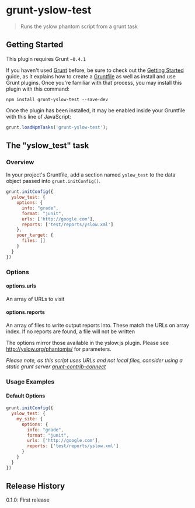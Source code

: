 # grunt-yslow-test

> Runs the yslow phantom script from a grunt task

## Getting Started
This plugin requires Grunt `~0.4.1`

If you haven't used [Grunt](http://gruntjs.com/) before, be sure to check out the [Getting Started](http://gruntjs.com/getting-started) guide, as it explains how to create a [Gruntfile](http://gruntjs.com/sample-gruntfile) as well as install and use Grunt plugins. Once you're familiar with that process, you may install this plugin with this command:

```shell
npm install grunt-yslow-test --save-dev
```

Once the plugin has been installed, it may be enabled inside your Gruntfile with this line of JavaScript:

```js
grunt.loadNpmTasks('grunt-yslow-test');
```

## The "yslow_test" task

### Overview
In your project's Gruntfile, add a section named `yslow_test` to the data object passed into `grunt.initConfig()`.

```js
grunt.initConfig({
  yslow_test: {
    options: {
      info: "grade",
      format: "junit",
      urls: ['http://google.com'],
      reports: ['test/reports/yslow.xml']
    },
    your_target: {
      files: []
    }
  }
})
```

### Options

#### options.urls
An array of URLs to visit

#### options.reports
An array of files to write output reports into. These match the URLs on array index. If no reports are found, a file will not be written

The options mirror those available in the yslow.js plugin. Please see http://yslow.org/phantomjs/ for parameters.

*Please note, as this script uses URLs and not local files, consider using a static grunt server [grunt-contrib-connect](https://github.com/gruntjs/grunt-contrib-connect)*

### Usage Examples

#### Default Options
```js
grunt.initConfig({
  yslow_test: {
    my_site: {
      options: {
        info: "grade",
        format: "junit",
        urls: ['http://google.com'],
        reports: ['test/reports/yslow.xml']
      }
    }
  }
})
```

## Release History
0.1.0: First release